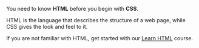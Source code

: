 You need to know **HTML**
before you begin with **CSS**.

HTML is the language
that describes the structure
of a web page,
while CSS
gives the look and feel to it.

If you are not familiar with HTML,
get started with our [Learn HTML](https://courses.bigbinaryacademy.com/learn-html/) course.
